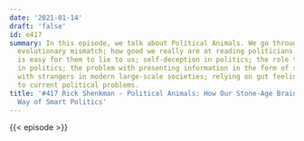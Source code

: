 ```yaml
---
date: '2021-01-14'
draft: 'false'
id: e417
summary: In this episode, we talk about Political Animals. We go through topics like
  evolutionary mismatch; how good we really are at reading politicians, and if it
  is easy for them to lie to us; self-deception in politics; the role the media play
  in politics; the problem with presenting information in the form of stories; empathizing
  with strangers in modern large-scale societies; relying on gut feelings; and solutions
  to current political problems.
title: '#417 Rick Shenkman - Political Animals: How Our Stone-Age Brain Gets in the
  Way of Smart Politics'
---
```

{{< episode >}}
